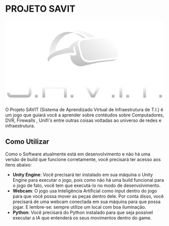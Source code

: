 # PROJETO SAVIT
![Logo do Projeto](Public/logo_projeto.png)
O Projeto SAVIT (Sistema de Aprendizado Virtual de Infraestrutura de T.I.) é um jogo que guiará você a aprender sobre contéudos sobre Computadores, DVR, Firewalls , Unifi's entre outras coisas voltadas ao universo de redes e infraestrutura. 

## Como Utilizar
Como o Software atualmente está em desenvolvimento e não há uma versão de build que funcione corretamente, você precisará ter acesso aos itens abaixo:

- **Unity Engine**: Você precisará ter instalado em sua máquina o Unity Engine para executar o jogo, pois como não há uma build funcional para o jogo de fato, você tem que executá-lo no modo de desenvolvimento.
- **Webcam**: O jogo usa Inteligência Artificial como input dentro do jogo para que você possa mover as peças dentro dele. Por conta disso, você precisará de uma webcam conectada em sua máquina para que possa jogar. E lembre-se: sempre utilize um local com boa iluminação.
- **Python**: Você precisará do Python instalado para que seja possível executar a IA que entenderá os seus movimentos dentro do game.




